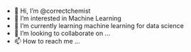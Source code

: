 - 👋 Hi, I’m @correctchemist
- 👀 I’m interested in Machine Learning
- 🌱 I’m currently learning machine learning for data science
- 💞️ I’m looking to collaborate on ...
- 📫 How to reach me ...

<!---
correctchemist/correctchemist is a ✨ special ✨ repository because its `README.md` (this file) appears on your GitHub profile.
You can click the Preview link to take a look at your changes.
--->
